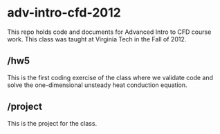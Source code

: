 adv-intro-cfd-2012
==================

This repo holds code and documents for Advanced Intro to CFD
course work.  This class was taught at Virginia Tech in the
Fall of 2012.

## /hw5

This is the first coding exercise of the class where we validate code
and solve the one-dimensional unsteady heat conduction equation.


## /project

This is the project for the class.
